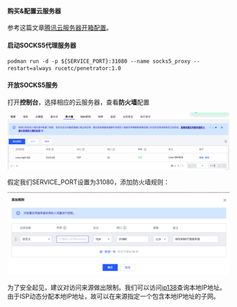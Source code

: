 #### 购买&配置云服务器

参考这篇文章[腾讯云服务器开箱配置](https://github.com/AntiBargu/Miscellaneous/blob/master/%E7%8E%AF%E5%A2%83%E9%85%8D%E7%BD%AE/%E8%85%BE%E8%AE%AF%E4%BA%91%E6%9C%8D%E5%8A%A1%E5%99%A8%E5%BC%80%E7%AE%B1%E9%85%8D%E7%BD%AE/%E8%85%BE%E8%AE%AF%E4%BA%91%E6%9C%8D%E5%8A%A1%E5%99%A8%E5%BC%80%E7%AE%B1%E9%85%8D%E7%BD%AE.md)。



#### 启动SOCKS5代理服务器

```shell
podman run -d -p ${SERVICE_PORT}:31080 --name socks5_proxy --restart=always rucetc/penetrator:1.0
```



#### 开放SOCKS5服务

打开**控制台**，选择相应的云服务器，查看**防火墙**配置

![配置云服务器防火墙](image/配置云服务器防火墙.svg)

假定我们SERVICE_PORT设置为31080，添加防火墙规则：

![添加防火墙规则](image/添加防火墙规则.svg)

为了安全起见，建议对访问来源做出限制。我们可以访问[ip138](https://ip138.com/)查询本地IP地址。由于ISP动态分配本地IP地址，故可以在来源指定一个包含本地IP地址的子网。